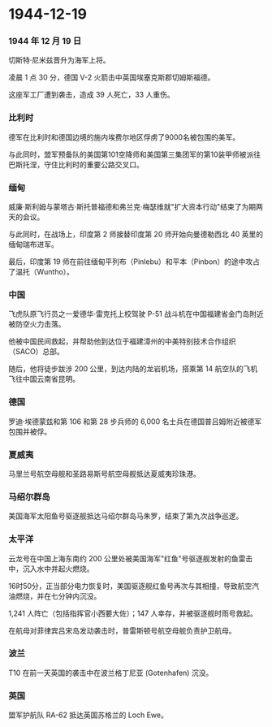 # 1944-12-19

### 1944 年 12 月 19 日

切斯特·尼米兹晋升为海军上将。

凌晨 1 点 30 分，德国 V-2 火箭击中英国埃塞克斯郡切姆斯福德。

这座军工厂遭到袭击，造成 39 人死亡，33 人重伤。

### 比利时

德军在比利时和德国边境的施内埃费尔地区俘虏了9000名被包围的美军。

与此同时，盟军预备队的美国第101空降师和美国第三集团军的第10装甲师被派往巴斯托涅，守住比利时的重要公路交叉口。

### 缅甸

威廉·斯利姆与蒙塔古·斯托普福德和弗兰克·梅瑟维就"扩大资本行动"结束了为期两天的会议。

与此同时，在战场上，印度第 2 师接替印度第 20 师开始向曼德勒西北 40
英里的缅甸瑞布进军。

最后，印度第 19
师在前往缅甸平列布（Pinlebu）和平本（Pinbon）的途中攻占了温托（Wuntho）。

### 中国

飞虎队原飞行员之一爱德华·雷克托上校驾驶 P-51
战斗机在中国福建省金门岛附近被防空火力击落。

他被中国民间救起，并帮助他到达位于福建漳州的中美特别技术合作组织（SACO）总部。

随后，他将徒步跋涉 200 公里，到达内陆的龙岩机场，搭乘第 14
航空队的飞机飞往中国云南省昆明。

### 德国

罗迪·埃德蒙兹和第 106 和第 28 步兵师的 6,000
名士兵在德国普吕姆附近被德军包围并被俘。

### 夏威夷

马里兰号航空母舰和圣路易斯号航空母舰抵达夏威夷珍珠港。

### 马绍尔群岛

美国海军太阳鱼号驱逐舰抵达马绍尔群岛马朱罗，结束了第九次战争巡逻。

### 太平洋

云龙号在中国上海东南约 200
公里处被美国海军"红鱼"号驱逐舰发射的鱼雷击中，沉入水中并起火燃烧。

16时50分，正当部分电力恢复时，美国驱逐舰红鱼号再次与其相撞，导致航空汽油燃烧，并在七分钟内沉没。

1,241 人阵亡（包括指挥官小西要大佐）；147 人幸存，并被驱逐舰时雨号救起。

在航母对菲律宾吕宋岛发动袭击时，普雷斯顿号航空母舰负责护卫航母。

### 波兰

T10 在前一天英国的袭击中在波兰格丁尼亚 (Gotenhafen) 沉没。

### 英国

盟军护航队 RA-62 抵达英国苏格兰的 Loch Ewe。